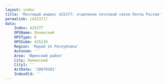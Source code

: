 ```yaml
---
layout: index
title: 'Почтовый индекс 425377: отделение почтовой связи Почты России'
permalink: /425377/
data:
    Index: 425377
    OPSName: Ленинский
    OPSType: О
    OPSSubm: 425239
    Region: 'Марий Эл Республика'
    Autonom: ''
    Area: 'Юринский район'
    City: Ленинский
    City1: ''
    ActDate: '20070301'
    IndexOld: ''
---
```

